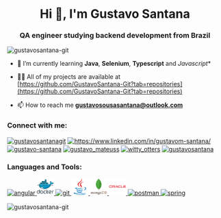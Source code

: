 <h1 align="center">Hi 👋, I'm Gustavo Santana</h1>
<h3 align="center">QA engineer studying backend development from Brazil</h3>

<p align="left"> <img src="https://komarev.com/ghpvc/?username=gustavosantana-git&label=Profile%20views&color=0e75b6&style=flat" alt="gustavosantana-git" /> </p>

- 🌱 I’m currently learning **Java**, **Selenium**, **Typescript** and *Javascript**

- 👨‍💻 All of my projects are available at [https://github.com/GustavoSantana-Git?tab=repositories](https://github.com/GustavoSantana-Git?tab=repositories)

- 📫 How to reach me **gustavosousasantana@outlook.com**

<h3 align="left">Connect with me:</h3>
<p align="left">
<a href="https://dev.to/gustavosantanagit" target="blank"><img align="center" src="https://raw.githubusercontent.com/rahuldkjain/github-profile-readme-generator/master/src/images/icons/Social/devto.svg" alt="gustavosantanagit" height="30" width="40" /></a>
<a href="https://linkedin.com/in/https://www.linkedin.com/in/gustavom-santana/" target="blank"><img align="center" src="https://raw.githubusercontent.com/rahuldkjain/github-profile-readme-generator/master/src/images/icons/Social/linked-in-alt.svg" alt="https://www.linkedin.com/in/gustavom-santana/" height="30" width="40" /></a>
<a href="https://stackoverflow.com/users/gustavo-santana" target="blank"><img align="center" src="https://raw.githubusercontent.com/rahuldkjain/github-profile-readme-generator/master/src/images/icons/Social/stack-overflow.svg" alt="gustavo-santana" height="30" width="40" /></a>
<a href="https://instagram.com/gustavo_mateuss" target="blank"><img align="center" src="https://raw.githubusercontent.com/rahuldkjain/github-profile-readme-generator/master/src/images/icons/Social/instagram.svg" alt="gustavo_mateuss" height="30" width="40" /></a>
<a href="https://www.codechef.com/users/witty_otters" target="blank"><img align="center" src="https://cdn.jsdelivr.net/npm/simple-icons@3.1.0/icons/codechef.svg" alt="witty_otters" height="30" width="40" /></a>
<a href="https://codeforces.com/profile/gustavosantana" target="blank"><img align="center" src="https://raw.githubusercontent.com/rahuldkjain/github-profile-readme-generator/master/src/images/icons/Social/codeforces.svg" alt="gustavosantana" height="30" width="40" /></a>
</p>

<h3 align="left">Languages and Tools:</h3>
<p align="left"> <a href="https://angular.io" target="_blank" rel="noreferrer"> <img src="https://angular.io/assets/images/logos/angular/angular.svg" alt="angular" width="40" height="40"/> </a> <a href="https://www.docker.com/" target="_blank" rel="noreferrer"> <img src="https://raw.githubusercontent.com/devicons/devicon/master/icons/docker/docker-original-wordmark.svg" alt="docker" width="40" height="40"/> </a> <a href="https://git-scm.com/" target="_blank" rel="noreferrer"> <img src="https://www.vectorlogo.zone/logos/git-scm/git-scm-icon.svg" alt="git" width="40" height="40"/> </a> <a href="https://www.java.com" target="_blank" rel="noreferrer"> <img src="https://raw.githubusercontent.com/devicons/devicon/master/icons/java/java-original.svg" alt="java" width="40" height="40"/> </a> <a href="https://www.mongodb.com/" target="_blank" rel="noreferrer"> <img src="https://raw.githubusercontent.com/devicons/devicon/master/icons/mongodb/mongodb-original-wordmark.svg" alt="mongodb" width="40" height="40"/> </a> <a href="https://www.oracle.com/" target="_blank" rel="noreferrer"> <img src="https://raw.githubusercontent.com/devicons/devicon/master/icons/oracle/oracle-original.svg" alt="oracle" width="40" height="40"/> </a> <a href="https://postman.com" target="_blank" rel="noreferrer"> <img src="https://www.vectorlogo.zone/logos/getpostman/getpostman-icon.svg" alt="postman" width="40" height="40"/> </a> <a href="https://spring.io/" target="_blank" rel="noreferrer"> <img src="https://www.vectorlogo.zone/logos/springio/springio-icon.svg" alt="spring" width="40" height="40"/> </a> </p>

<p><img align="center" src="https://github-readme-streak-stats.herokuapp.com/?user=gustavosantana-git&" alt="gustavosantana-git" /></p>
